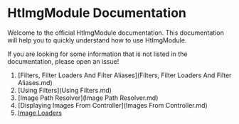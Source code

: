 HtImgModule Documentation
=======================

Welcome to the official HtImgModule documentation. This documentation will help you to quickly understand how to use HtImgModule.

If you are looking for some information that is not listed in the documentation, please open an issue!

1. [Filters, Filter Loaders And Filter Aliases](Filters, Filter Loaders And Filter Aliases.md)
2. [Using Filters](Using Filters.md)
3. [Image Path Resolver](Image Path Resolver.md)
4. [Displaying Images From Controller](Images From Controller.md)
5. [Image Loaders](image-loaders.md)
